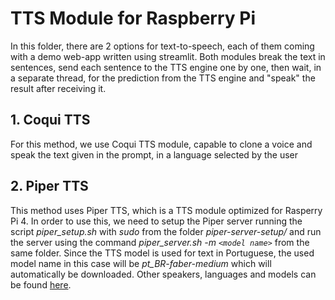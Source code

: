 # TTS Module for Raspberry Pi

In this folder, there are 2 options for text-to-speech, each of them coming with a demo web-app written using streamlit. Both modules break the text in sentences, send each sentence to the TTS engine one by one, then wait, in a separate thread, for the prediction from the TTS engine and "speak" the result after receiving it.

## 1. Coqui TTS

For this method, we use Coqui TTS module, capable to clone a voice and speak the text given in the prompt, in a language selected by the user

## 2. Piper TTS

This method uses Piper TTS, which is a TTS module optimized for Rasperry Pi 4. In order to use this, we need to setup the Piper server running the script *piper_setup.sh*  with *sudo* from the folder *piper-server-setup/* and run the server using the command  *piper_server.sh -m `<model name>`* from the same folder. Since the TTS model is used for text in Portuguese, the used model name in this case will be *pt_BR-faber-medium* which will automatically be downloaded. Other speakers, languages and models can be found [here](https://huggingface.co/rhasspy/piper-voices/tree/main).
